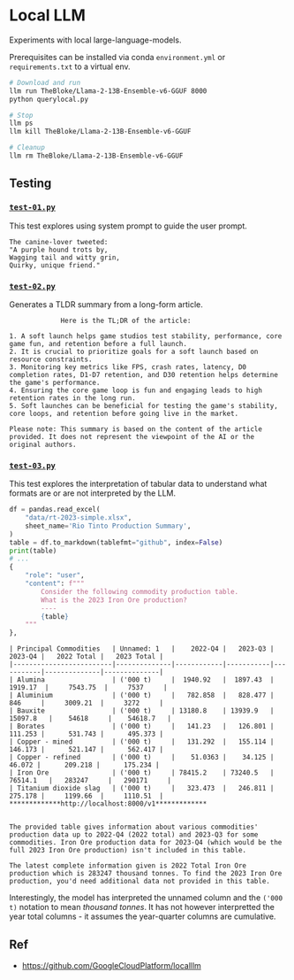 # Local LLM

Experiments with local large-language-models.

Prerequisites can be installed via conda `environment.yml` or `requirements.txt` to a virtual env.

```sh
# Download and run
llm run TheBloke/Llama-2-13B-Ensemble-v6-GGUF 8000
python querylocal.py
```

```sh
# Stop
llm ps
llm kill TheBloke/Llama-2-13B-Ensemble-v6-GGUF
```

```sh
# Cleanup
llm rm TheBloke/Llama-2-13B-Ensemble-v6-GGUF
```

## Testing

### [`test-01.py`](test-01.py) 

This test explores using system prompt to guide the user prompt.

```
The canine-lover tweeted:
"A purple hound trots by,
Wagging tail and witty grin,
Quirky, unique friend."
```

### [`test-02.py`](test-02.py) 

Generates a TLDR summary from a long-form article.

```
             Here is the TL;DR of the article:

1. A soft launch helps game studios test stability, performance, core game fun, and retention before a full launch.
2. It is crucial to prioritize goals for a soft launch based on resource constraints.
3. Monitoring key metrics like FPS, crash rates, latency, D0 completion rates, D1-D7 retention, and D30 retention helps determine the game's performance.
4. Ensuring the core game loop is fun and engaging leads to high retention rates in the long run.
5. Soft launches can be beneficial for testing the game's stability, core loops, and retention before going live in the market.

Please note: This summary is based on the content of the article provided. It does not represent the viewpoint of the AI or the original authors.
```

### [`test-03.py`](test-03.py) 

This test explores the interpretation of tabular data to understand what formats are or are not interpreted by the LLM.

```py
df = pandas.read_excel(
    "data/rt-2023-simple.xlsx", 
    sheet_name='Rio Tinto Production Summary',
)
table = df.to_markdown(tablefmt="github", index=False)
print(table)
# ...
{
    "role": "user",
    "content": f"""
        Consider the following commodity production table. 
        What is the 2023 Iron Ore production?
        ----
        {table}
    """
},
```
```
| Principal Commodities   | Unnamed: 1   |    2022-Q4 |   2023-Q3 |   2023-Q4 |   2022 Total |   2023 Total |
|-------------------------|--------------|------------|-----------|-----------|--------------|--------------|
| Alumina                 | ('000 t)     |  1940.92   |  1897.43  |  1919.17  |     7543.75  |     7537     |
| Aluminium               | ('000 t)     |   782.858  |   828.477 |   846     |     3009.21  |     3272     |
| Bauxite                 | ('000 t)     | 13180.8    | 13939.9   | 15097.8   |    54618     |    54618.7   |
| Borates                 | ('000 t)     |   141.23   |   126.801 |   111.253 |      531.743 |      495.373 |
| Copper - mined          | ('000 t)     |   131.292  |   155.114 |   146.173 |      521.147 |      562.417 |
| Copper - refined        | ('000 t)     |    51.0363 |    34.125 |    46.072 |      209.218 |      175.234 |
| Iron Ore                | ('000 t)     | 78415.2    | 73240.5   | 76514.1   |   283247     |   290171     |
| Titanium dioxide slag   | ('000 t)     |   323.473  |   246.811 |   275.178 |     1199.66  |     1110.51  |
*************http://localhost:8000/v1*************
 

The provided table gives information about various commodities' production data up to 2022-Q4 (2022 total) and 2023-Q3 for some commodities. Iron Ore production data for 2023-Q4 (which would be the full 2023 Iron Ore production) isn't included in this table. 

The latest complete information given is 2022 Total Iron Ore production which is 283247 thousand tonnes. To find the 2023 Iron Ore production, you'd need additional data not provided in this table.
```

Interestingly, the model has interpreted the unnamed column and the `('000 t)` notation to mean _thousand tonnes_. It has not however interpretted the year total columns - it assumes the year-quarter columns are cumulative.

## Ref

- https://github.com/GoogleCloudPlatform/localllm